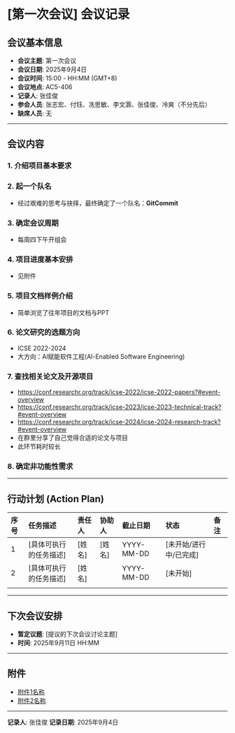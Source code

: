 # [第一次会议] 会议记录

## 会议基本信息

- **会议主题**: 第一次会议
- **会议日期**: 2025年9月4日
- **会议时间**: 15:00 - HH:MM (GMT+8)
- **会议地点**: AC5-406
- **记录人**: 张佳俊
- **参会人员**: 张志宏、付钰、冼思敏、李文灏、张佳俊、冷爽（不分先后）
- **缺席人员**: 无

---

## 会议内容

### 1. 介绍项目基本要求

### 2. 起一个队名

- 经过艰难的思考与抉择，最终确定了一个队名：**GitCommit**

### 3. 确定会议周期

* 每周四下午开组会

### 4. 项目进度基本安排

- 见附件

### 5. 项目文档样例介绍

- 简单浏览了往年项目的文档与PPT

### 6. 论文研究的选题方向

- ICSE 2022-2024
- 大方向：Al赋能软件工程(Al-Enabled Software Engineering)

### 7. 查找相关论文及开源项目

* https://conf.researchr.org/track/icse-2022/icse-2022-papers?#event-overview
* https://conf.researchr.org/track/icse-2023/icse-2023-technical-track?#event-overview
* https://conf.researchr.org/track/icse-2024/icse-2024-research-track?#event-overview
* 在群里分享了自己觉得合适的论文与项目
* 此环节耗时较长

### 8. 确定非功能性需求

---

## 行动计划 (Action Plan)

| 序号 | 任务描述               | 责任人 | 协助人 | 截止日期   | 状态                   | 备注 |
| :--- | :--------------------- | :----- | :----- | :--------- | :--------------------- | :--- |
| 1    | [具体可执行的任务描述] | [姓名] | [姓名] | YYYY-MM-DD | [未开始/进行中/已完成] |      |
| 2    | [具体可执行的任务描述] | [姓名] |        | YYYY-MM-DD | [未开始]               |      |
|      |                        |        |        |            |                        |      |

---

## 下次会议安排

- **暂定议题**: [提议的下次会议讨论主题]
- **时间**: 2025年9月11日 HH:MM

---

## 附件

- [附件1名称](链接或路径)
- [附件2名称](链接或路径)

---

**记录人**: 张佳俊
**记录日期**: 2025年9月4日
